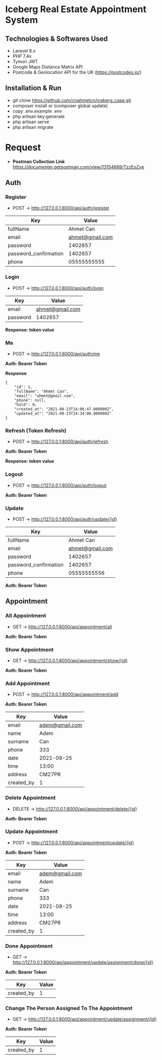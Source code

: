 # Iceberg Real Estate Appointment System

## Technologies & Softwares Used

-   Laravel 8.x
-   PHP 7.4x
-   Tymon JWT
-   Google Maps Distance Matrix API
-   Postcode & Geolocation API for the UK (https://postcodes.io/)

## Installation & Run

-   git clone https://github.com/cnahmetcn/iceberg_case.git
-   composer install or (composer global update)
-   copy .env.example .env
-   php artisan key:generate
-   php artisan serve
-   php artisan migrate

# Request

-   **Postman Collection Link** https://documenter.getpostman.com/view/13154669/TzzEoZye

## Auth

### Register

-   POST -> http://127.0.0.1:8000/api/auth/register

| Key                   | Value           |
| --------------------- | --------------- |
| fullName              | Ahmet Can       |
| email                 | ahmet@gmail.com |
| password              | 1402657         |
| password_confirmation | 1402657         |
| phone                 | 05555555555     |

### Login

-   POST -> http://127.0.0.1:8000/api/auth/login

| Key      | Value           |
| -------- | --------------- |
| email    | ahmet@gmail.com |
| password | 1402657         |

**Response: token value**

### Me

-   POST -> http://127.0.0.1:8000/api/auth/me

**Auth: Bearer Token**

**Response**

```
{
    "id": 1,
    "fullName": "Ahmet Can",
    "email": "ahmet@gmail.com",
    "phone": null,
    "hold": 0,
    "created_at": "2021-08-23T14:06:47.000000Z",
    "updated_at": "2021-08-23T14:34:06.000000Z"
}
```

### Refresh (Token Refresh)

-   POST -> http://127.0.0.1:8000/api/auth/refresh

**Auth: Bearer Token**

**Response: token value**

### Logout

-   POST -> http://127.0.0.1:8000/api/auth/logout

**Auth: Bearer Token**

### Update

-   POST -> http://127.0.0.1:8000/api/auth/update/{id}

| Key                   | Value           |
| --------------------- | --------------- |
| fullName              | Ahmet Can       |
| email                 | ahmet@gmail.com |
| password              | 1402657         |
| password_confirmation | 1402657         |
| phone                 | 05555555556     |

**Auth: Bearer Token**

## Appointment

### All Appointment

-   GET -> http://127.0.0.1:8000/api/appointment/all

**Auth: Bearer Token**

### Show Appointment

-   GET -> http://127.0.0.1:8000/api/appointment/show/{id}

**Auth: Bearer Token**

### Add Appointment

-   POST -> http://127.0.0.1:8000/api/appointment/add

**Auth: Bearer Token**

| Key        | Value          |
| ---------- | -------------- |
| email      | adem@gmail.com |
| name       | Adem           |
| surname    | Can            |
| phone      | 333            |
| date       | 2021-08-25     |
| time       | 13:00          |
| address    | CM27PR         |
| created_by | 1              |

### Delete Appointment

-   DELETE -> http://127.0.0.1:8000/api/appointment/delete/{id}

**Auth: Bearer Token**

### Update Appointment

-   POST -> http://127.0.0.1:8000/api/appointment/update/{id}

**Auth: Bearer Token**

| Key        | Value          |
| ---------- | -------------- |
| email      | adem@gmail.com |
| name       | Adem           |
| surname    | Can            |
| phone      | 333            |
| date       | 2021-08-25     |
| time       | 13:00          |
| address    | CM27PR         |
| created_by | 1              |

### Done Appointment

-   GET -> http://127.0.0.1:8000/api/appointment/update/assignment/done/{id}

**Auth: Bearer Token**

| Key        | Value |
| ---------- | ----- |
| created_by | 1     |

### Change The Person Assigned To The Appointment

-   GET -> http://127.0.0.1:8000/api/appointment/update/assignment/{id}

**Auth: Bearer Token**

| Key        | Value |
| ---------- | ----- |
| created_by | 1     |
